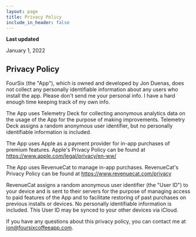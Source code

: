 ```yaml
---
layout: page
title: Privacy Policy
include_in_header: false
---
```


**Last updated**

January 1, 2022

## Privacy Policy

FourSix (the "App"), which is owned and developed by Jon Duenas, does not collect any personally identifiable information about any users who install the app. Please don't send me your personal info. I have a hard enough time keeping track of my own info.

The App uses Telemetry Deck for collecting anonymous analytics data on the usage of the App for the purpose of making improvements. Telemetry Deck assigns a random anonymous user identifier, but no personally identifiable information is included.

The App uses Apple as a payment provider for in-app purchases of premium features. Apple's Privacy Policy can be found at https://www.apple.com/legal/privacy/en-ww/

The App uses RevenueCat to manage in-app purchases. RevenueCat's Privacy Policy can be found at https://www.revenuecat.com/privacy

RevenueCat assigns a random anonymous user identifier (the "User ID") to your device and is sent to their servers for the purpose of managing access to paid features of the App and to facilitate restoring of past purchases on previous installs or devices. No personally identifiable information is included. This User ID may be synced to your other devices via iCloud.

If you have any questions about this privacy policy, you can contact me at jon@foursixcoffeeapp.com.
